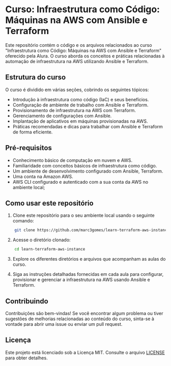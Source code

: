 # Curso: Infraestrutura como Código: Máquinas na AWS com Ansible e Terraform

Este repositório contém o código e os arquivos relacionados ao curso "Infraestrutura como Código: Máquinas na AWS com Ansible e Terraform" oferecido pela Alura. O curso aborda os conceitos e práticas relacionadas à automação de infraestrutura na AWS utilizando Ansible e Terraform.

## Estrutura do curso

O curso é dividido em várias seções, cobrindo os seguintes tópicos:

- Introdução à infraestrutura como código (IaC) e seus benefícios.
- Configuração de ambiente de trabalho com Ansible e Terraform.
- Provisionamento de infraestrutura na AWS com Terraform.
- Gerenciamento de configurações com Ansible.
- Implantação de aplicativos em máquinas provisionadas na AWS.
- Práticas recomendadas e dicas para trabalhar com Ansible e Terraform de forma eficiente.

## Pré-requisitos

- Conhecimento básico de computação em nuvem e AWS.
- Familiaridade com conceitos básicos de infraestrutura como código.
- Um ambiente de desenvolvimento configurado com Ansible, Terraform.
- Uma conta na Amazon AWS.
- AWS CLI configurado e autenticado com a sua conta da AWS no ambiente local;

## Como usar este repositório

1. Clone este repositório para o seu ambiente local usando o seguinte comando:
```bash
    git clone https://github.com/marc3gomes/learn-terraform-aws-instance.git
```

2. Acesse o diretório clonado:
```bash
    cd learn-terraform-aws-instance
```

3. Explore os diferentes diretórios e arquivos que acompanham as aulas do curso.

4. Siga as instruções detalhadas fornecidas em cada aula para configurar, provisionar e gerenciar a infraestrutura na AWS usando Ansible e Terraform.

## Contribuindo

Contribuições são bem-vindas! Se você encontrar algum problema ou tiver sugestões de melhorias relacionadas ao conteúdo do curso, sinta-se à vontade para abrir uma issue ou enviar um pull request.

## Licença

Este projeto está licenciado sob a Licença MIT. Consulte o arquivo [LICENSE](LICENSE) para obter detalhes.
